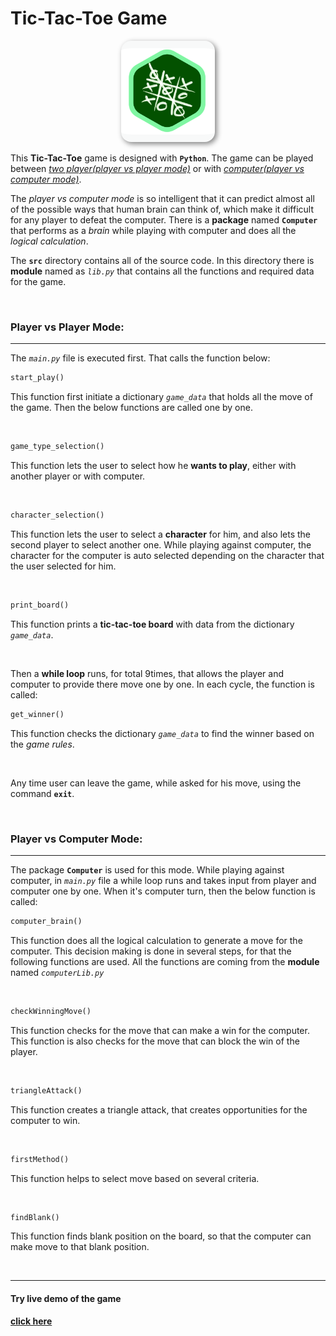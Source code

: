 # Tic-Tac-Toe Game



<p align=center>
    <img src="tic-tac-toe.png" alt="Board" width="25%" style="; min-width:150px; background-color: #F8F9F9; border-radius: 16px; padding: 12px 0; box-shadow: 3px 3px 9px gray" />
</p>




This **Tic-Tac-Toe** game is designed with **`Python`**. The game can be played between [*two player(player vs player mode)*](#-player-vs-player-mode) or with [*computer(player vs computer mode)*](#-player-vs-computer-mode). 

The *player vs computer mode* is so intelligent that it can predict almost all of the possible ways that human brain can think of, which make it difficult for any player to defeat the computer. There is a **package** named **`Computer`** that performs as a *brain* while playing with computer and does all the *logical calculation*.

The **`src`** directory contains all of the source code. In this directory there is **module** named as *`lib.py`*  that contains all the functions and required data for the game.

<br/>

### Player vs Player Mode:

------

The *`main.py`* file is executed first. That calls the function below:

```python
start_play() 
```

This function first initiate a dictionary *`game_data`* that holds all the move of the game.  Then the below functions are called one by one.

<br/>

```python
game_type_selection()
```

This function lets the user to select how he **wants to play**, either with another player or with computer. 

<br/>

```python
character_selection()
```

This function lets the user to select a **character** for him, and also lets the second player to select another one. While playing against computer, the character for the computer is auto selected depending on the character that the user selected for him.

<br/>

```python
print_board()
```

This function prints a **tic-tac-toe board** with data from the dictionary  *`game_data`*. 

<br/>

Then a **while loop** runs, for total 9times, that allows the player and computer to provide there move one by one. In each cycle, the function is called: 

```python
get_winner()
```

This function checks the dictionary *`game_data`* to find the winner based on the *game rules*.

<br/>

Any time user can leave the game, while asked for his move, using the command **`exit`**.

<br/>

### Player vs Computer Mode:

---

The package **`Computer`** is used for this mode. While playing against computer, in *`main.py`* file a while loop runs and takes input from player and computer one by one. When it's computer turn, then the below function is called:

```python
computer_brain()
```

This function does all the logical calculation to generate a move for the computer. This decision making is done in several steps, for that the following functions are used. All the functions are coming from the **module** named *`computerLib.py`* 

<br/>

```python
checkWinningMove()
```

This function checks for the move that can make a win for the computer. This function is also checks for the move that can block the win of the player.

<br/>

```python
triangleAttack()
```

This function creates a triangle attack, that creates opportunities for the computer to win.

<br/>

```python
firstMethod()
```

This function helps to select move based on several criteria.

<br/>

```python
findBlank()
```

This function finds blank position on the board, so that the computer can make move to that blank position.

<br/>

---

#### Try live demo of the game

[**click here**](https://www.google.com/search?q=tic+tac+toe)
